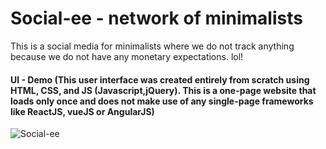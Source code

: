 # Social-ee - network of minimalists

This is a social media for minimalists where we do not track anything because we do not have any monetary expectations. lol!

#### UI - Demo (This user interface was created entirely from scratch using HTML, CSS, and JS (Javascript,jQuery). This is a one-page website that loads only once and does not make use of any single-page frameworks like ReactJS, vueJS or AngularJS)
![Social-ee](frontend/ui-demo.gifa)
